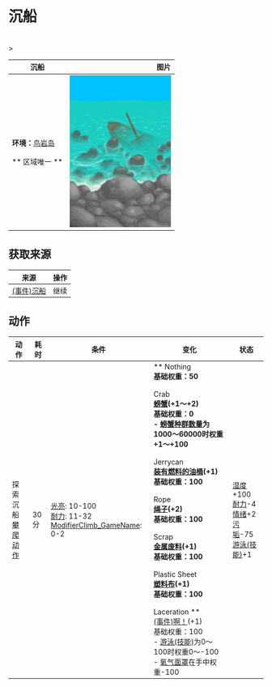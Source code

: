 # 沉船  
>   
<br>  
>   
  
  沉船  |   图片   
 ----  |  ----:   
 **环境：**[鸟岩岛](BirdRock.md)<br><br>** 区域唯一 **  |  <img decoding="async" src="Sprite/Shipwreck.png" href="a.md" style="max-width:300px;max-height:300px;">   
  
## 获取来源  
来源  |  操作  
----  |  ----  
[(事件)沉船](Event_ShipwreckFound.md)  |  继续  
## 动作  
动作  |  耗时  |  条件  |  变化  |  状态  
----  |  ----  |  ----  |  ----  |  ----  
探索沉船<br>[攀爬动作](ClimbAction.md)  |  30分  |  [光亮](Light.md): 10-100<br>[耐力](Stamina.md): 11-32<br>[ModifierClimb_GameName](ModifierClimb.md): 0-2  |  ** Nothing **<br>基础权重：50<br><br>** Crab **<br>  [螃蟹](Crab.md)(+1～+2)<br>基础权重：0<br>- [螃蟹种群数量](Pop_Crab.md)为1000～60000时权重+1～+100<br><br>** Jerrycan **<br>  [装有燃料的油桶](JerrycanFuel.md)(+1)<br>基础权重：100<br><br>**  Rope **<br>  [绳子](Rope.md)(+2)<br>基础权重：100<br><br>** Scrap **<br>  [金属废料](MetalScrap.md)(+1)<br>基础权重：100<br><br>** Plastic Sheet **<br>  [塑料布](PlasticSheet.md)(+1)<br>基础权重：100<br><br>** Laceration **<br>  [(事件)啊！](Event_DiveLaceration.md)(+1)<br>基础权重：100<br>- [游泳(技能)](Skill_Swimming.md)为0～100时权重0～-100<br>- [氧气面罩](Oxygen.md)在手中权重-100<br>  |  [湿度](Wetness.md)+100<br>[耐力](Stamina.md)-4<br>[情绪](Morale.md)+2<br>[污垢](Filth.md)-75<br>[游泳(技能)](Skill_Swimming.md)+1  
